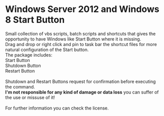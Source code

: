 # Windows Server 2012 and Windows 8 Start Button

Small collection of vbs scripts, batch scripts and shortcuts that gives the opportunity to have Windows like Start Button where it is missing.<br />
Drag and drop or right click and pin to task bar the shortcut files for more natural configuration of the Start button.<br />
The package includes:<br />
Start Button<br />
Shutdown Button<br />
Restart Button<br />
<br />
Shutdown and Restart Buttons request for confirmation before executing the command.<br />
**I'm not responsible for any kind of damage or data loss** you can suffer of the use or missuse of
it!<br />
<br />
For further information you can check the license.
